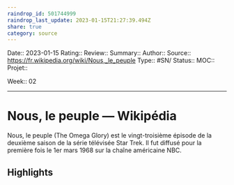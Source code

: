 ```yaml
---
raindrop_id: 501744999
raindrop_last_update: 2023-01-15T21:27:39.494Z
share: true
category: source
---
```


Date:: 2023-01-15
Rating::
Review:: 
Summary:: 
Author::
Source:: https://fr.wikipedia.org/wiki/Nous,_le_peuple
Type:: #SN/
Status:: 
MOC::
Projet:: 

Week:: 02

***
# Nous, le peuple — Wikipédia

Nous, le peuple (The Omega Glory) est le vingt-troisième épisode de la deuxième saison de la série télévisée Star Trek. Il fut diffusé pour la première fois le 1er mars 1968 sur la chaîne américaine NBC.

## Highlights

